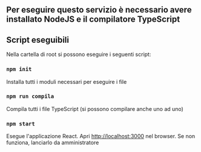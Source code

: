 ## Per eseguire questo servizio è necessario avere installato NodeJS e il compilatore TypeScript

## Script eseguibili

Nella cartella di root si possono eseguire i seguenti script:

### `npm init`
Installa tutti i moduli necessari per eseguire i file

### `npm run compila`
Compila tutti i file TypeScript (si possono compilare anche uno ad uno)

### `npm start`
Esegue l'applicazione React. Apri [http://localhost:3000](http://localhost:3000) nel browser.
Se non funziona, lanciarlo da amministratore